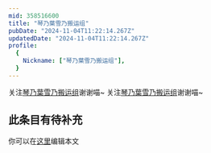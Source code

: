 ```yaml
---
mid: 358516600
title: "琴乃葉雪乃搬运组"
pubDate: "2024-11-04T11:22:14.267Z"
updatedDate: "2024-11-04T11:22:14.267Z"
profile:
  {
    Nickname: ["琴乃葉雪乃搬运组"],
  }
---
```


关注[琴乃葉雪乃搬运组](https://space.bilibili.com/358516600)谢谢喵~ 关注[琴乃葉雪乃搬运组](https://space.bilibili.com/358516600)谢谢喵~

## 此条目有待补充
你可以在[这里](https://github.com/Yuhanawa/VTuber.ICU-Content/edit/master/v/琴乃葉雪乃搬运组/index.md)编辑本文
